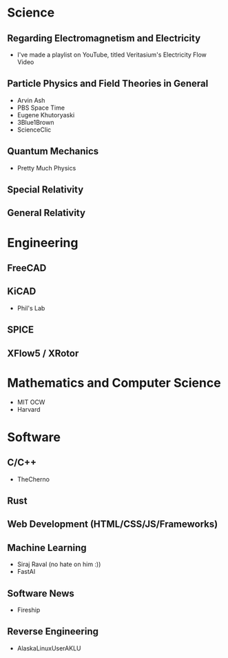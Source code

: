# Science
## Regarding Electromagnetism and Electricity
- I've made a playlist on YouTube, titled Veritasium's Electricity Flow Video
## Particle Physics and Field Theories in General
- Arvin Ash
- PBS Space Time
- Eugene Khutoryaski
- 3Blue1Brown
- ScienceClic
## Quantum Mechanics
- Pretty Much Physics
## Special Relativity
## General Relativity

# Engineering
## FreeCAD

## KiCAD
- Phil's Lab
## SPICE

## XFlow5 / XRotor

# Mathematics and Computer Science
- MIT OCW
- Harvard
# Software
## C/C++
- TheCherno
## Rust

## Web Development (HTML/CSS/JS/Frameworks)

## Machine Learning
- Siraj Raval (no hate on him :))
- FastAI
## Software News
- Fireship
## Reverse Engineering
- AlaskaLinuxUserAKLU